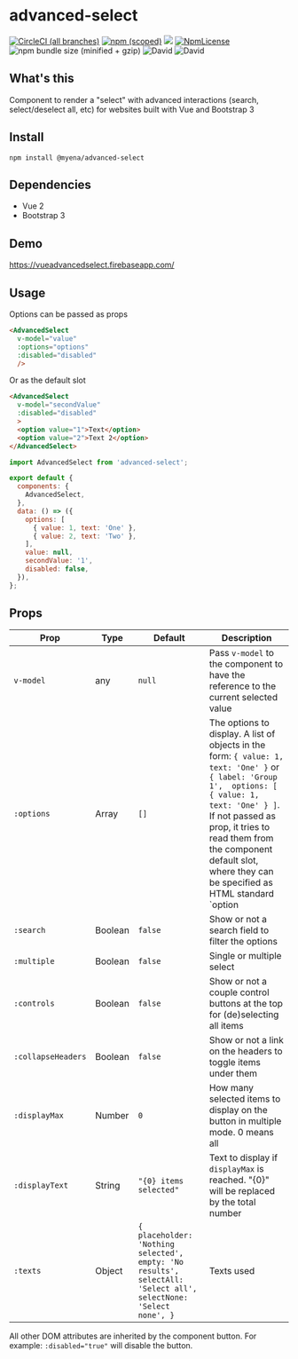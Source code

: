 # advanced-select


[![CircleCI (all branches)](https://img.shields.io/circleci/project/github/myENA/advanced-select.svg)](https://circleci.com/gh/myENA/advanced-select)
[![npm (scoped)](https://img.shields.io/npm/v/@myena/advanced-select.svg)](https://www.npmjs.com/package/@myena/advanced-select)
![](https://img.shields.io/npm/dt/@myena/advanced-select.svg)
[![NpmLicense](https://img.shields.io/npm/l/@myena/advanced-select.svg)](https://www.npmjs.com/package/@myena/advanced-select)
![npm bundle size (minified + gzip)](https://img.shields.io/bundlephobia/minzip/@myena/advanced-select.svg)
![David](https://img.shields.io/david/peer/myena/advanced-select.svg)
![David](https://img.shields.io/david/dev/myena/advanced-select.svg)


## What's this
Component to render a "select" with advanced interactions (search, select/deselect all, etc) for websites built with Vue and Bootstrap 3

## Install
```
npm install @myena/advanced-select
```

## Dependencies

- Vue 2
- Bootstrap 3

## Demo

https://vueadvancedselect.firebaseapp.com/

## Usage

Options can be passed as props

```html
<AdvancedSelect
  v-model="value"
  :options="options"
  :disabled="disabled"
  />
```
Or as the default slot

```html
<AdvancedSelect
  v-model="secondValue"
  :disabled="disabled"
  >
  <option value="1">Text</option>
  <option value="2">Text 2</option>
</AdvancedSelect>
```

```javascript
import AdvancedSelect from 'advanced-select';

export default {
  components: {
    AdvancedSelect,
  },
  data: () => ({
    options: [
      { value: 1, text: 'One' },
      { value: 2, text: 'Two' },
    ],
    value: null,
    secondValue: '1',
    disabled: false,
  }),
};
```

## Props

Prop | Type | Default | Description
-------|------|---------|-------------
`v-model` | any | `null` | Pass `v-model` to the component to have the reference to the current selected value
`:options` | Array | `[]` | The options to display. A list of objects in the form: `{ value: 1, text: 'One' }` or `{ label: 'Group 1',  options: [ { value: 1, text: 'One' } ]`. If not passed as prop, it tries to read them from the component default slot, where they can be specified as HTML standard `option|optgroup` list.
`:search` | Boolean | `false` | Show or not a search field to filter the options
`:multiple` | Boolean | `false` | Single or multiple select
`:controls` | Boolean | `false` | Show or not a couple control buttons at the top for (de)selecting all items
`:collapseHeaders` | Boolean | `false` | Show or not a link on the headers to toggle items under them
`:displayMax` | Number | `0` | How many selected items to display on the button in multiple mode. 0 means all
`:displayText` | String | `"{0} items selected"` | Text to display if `displayMax` is reached. "{0}" will be replaced by the total number
`:texts` | Object | `{ placeholder: 'Nothing selected', empty: 'No results', selectAll: 'Select all', selectNone: 'Select none', }` | Texts used

All other DOM attributes are inherited by the component button. For example: `:disabled="true"` will disable the button.

